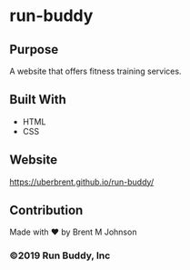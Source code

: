 # run-buddy

## Purpose
A website that offers fitness training services.

## Built With
* HTML
* CSS

## Website
https://uberbrent.github.io/run-buddy/

## Contribution
Made with ❤️ by Brent M Johnson

### &copy;2019 Run Buddy, Inc
